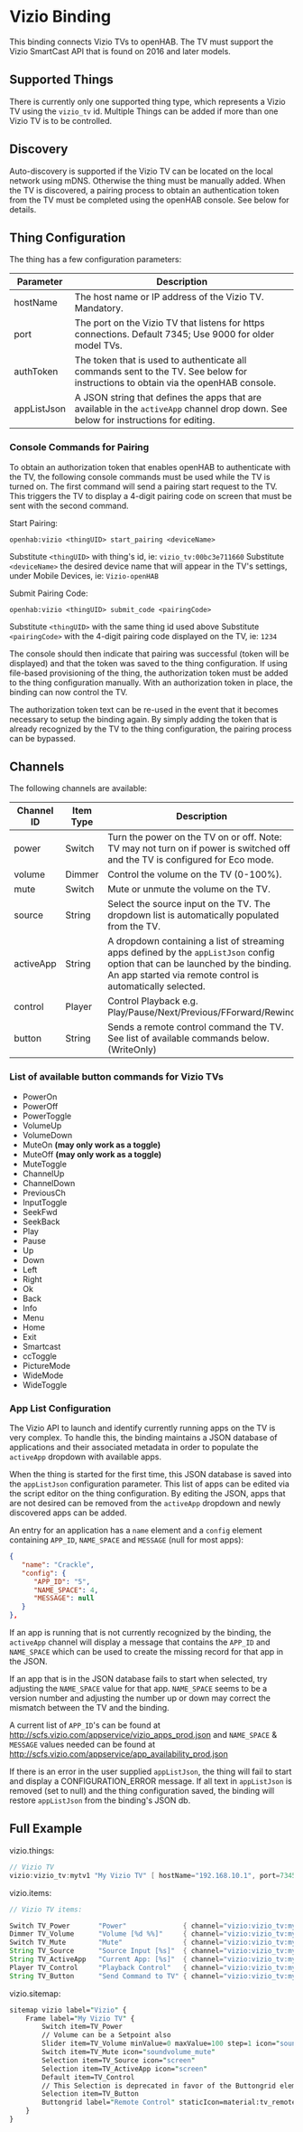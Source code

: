 # Vizio Binding

This binding connects Vizio TVs to openHAB.
The TV must support the Vizio SmartCast API that is found on 2016 and later models.

## Supported Things

There is currently only one supported thing type, which represents a Vizio TV using the `vizio_tv` id.
Multiple Things can be added if more than one Vizio TV is to be controlled.

## Discovery

Auto-discovery is supported if the Vizio TV can be located on the local network using mDNS.
Otherwise the thing must be manually added.
When the TV is discovered, a pairing process to obtain an authentication token from the TV must be completed using the openHAB console. See below for details.

## Thing Configuration

The thing has a few configuration parameters:

| Parameter   | Description                                                                                                                          |
|-------------|--------------------------------------------------------------------------------------------------------------------------------------|
| hostName    | The host name or IP address of the Vizio TV. Mandatory.                                                                              |
| port        | The port on the Vizio TV that listens for https connections. Default 7345; Use 9000 for older model TVs.                             |
| authToken   | The token that is used to authenticate all commands sent to the TV. See below for instructions to obtain via the openHAB console.    |
| appListJson | A JSON string that defines the apps that are available in the `activeApp` channel drop down. See below for instructions for editing. |

### Console Commands for Pairing

To obtain an authorization token that enables openHAB to authenticate with the TV, the following console commands must be used while the TV is turned on.
The first command will send a pairing start request to the TV. This triggers the TV to display a 4-digit pairing code on screen that must be sent with the second command.

Start Pairing:

```shell
openhab:vizio <thingUID> start_pairing <deviceName>
```

Substitute `<thingUID>` with thing's id, ie: `vizio_tv:00bc3e711660`
Substitute `<deviceName>` the desired device name that will appear in the TV's settings, under Mobile Devices, ie: `Vizio-openHAB`

Submit Pairing Code:

```shell
openhab:vizio <thingUID> submit_code <pairingCode>
```

Substitute `<thingUID>` with the same thing id used above
Substitute `<pairingCode>` with the 4-digit pairing code displayed on the TV, ie: `1234`

The console should then indicate that pairing was successful (token will be displayed) and that the token was saved to the thing configuration.
If using file-based provisioning of the thing, the authorization token must be added to the thing configuration manually.
With an authorization token in place, the binding can now control the TV.

The authorization token text can be re-used in the event that it becomes necessary to setup the binding again.
By simply adding the token that is already recognized by the TV to the thing configuration, the pairing process can be bypassed.

## Channels

The following channels are available:

| Channel ID  | Item Type | Description                                                                                                                                                                                 |
|-------------|-----------|---------------------------------------------------------------------------------------------------------------------------------------------------------------------------------------------|
| power       | Switch    | Turn the power on the TV on or off. Note: TV may not turn on if power is switched off and the TV is configured for Eco mode.                                                                |
| volume      | Dimmer    | Control the volume on the TV (0-100%).                                                                                                                                                      |
| mute        | Switch    | Mute or unmute the volume on the TV.                                                                                                                                                        |
| source      | String    | Select the source input on the TV. The dropdown list is automatically populated from the TV.                                                                                                |
| activeApp   | String    | A dropdown containing a list of streaming apps defined by the `appListJson` config option that can be launched by the binding. An app started via remote control is automatically selected. |
| control     | Player    | Control Playback e.g. Play/Pause/Next/Previous/FForward/Rewind                                                                                                                              |
| button      | String    | Sends a remote control command the TV. See list of available commands below. (WriteOnly)                                                                                                    |

### List of available button commands for Vizio TVs

- PowerOn
- PowerOff
- PowerToggle
- VolumeUp
- VolumeDown
- MuteOn **(may only work as a toggle)**
- MuteOff **(may only work as a toggle)**
- MuteToggle
- ChannelUp
- ChannelDown
- PreviousCh
- InputToggle
- SeekFwd
- SeekBack
- Play
- Pause
- Up
- Down
- Left
- Right
- Ok
- Back
- Info
- Menu
- Home
- Exit
- Smartcast
- ccToggle
- PictureMode
- WideMode
- WideToggle

### App List Configuration

The Vizio API to launch and identify currently running apps on the TV is very complex.
To handle this, the binding maintains a JSON database of applications and their associated metadata in order to populate the `activeApp` dropdown with available apps.

When the thing is started for the first time, this JSON database is saved into the `appListJson` configuration parameter.
This list of apps can be edited via the script editor on the thing configuration.
By editing the JSON, apps that are not desired can be removed from the `activeApp` dropdown and newly discovered apps can be added.

An entry for an application has a `name` element and a `config` element containing `APP_ID`, `NAME_SPACE` and `MESSAGE` (null for most apps):

```json
{
   "name": "Crackle",
   "config": {
      "APP_ID": "5",
      "NAME_SPACE": 4,
      "MESSAGE": null
   }
},

```

If an app is running that is not currently recognized by the binding, the `activeApp` channel will display a message that contains the `APP_ID` and `NAME_SPACE` which can be used to create the missing record for that app in the JSON.

If an app that is in the JSON database fails to start when selected, try adjusting the `NAME_SPACE` value for that app.
`NAME_SPACE` seems to be a version number and adjusting the number up or down may correct the mismatch between the TV and the binding.

A current list of `APP_ID`'s can be found at <http://scfs.vizio.com/appservice/vizio_apps_prod.json>
and `NAME_SPACE` &amp; `MESSAGE` values needed can be found at <http://scfs.vizio.com/appservice/app_availability_prod.json>

If there is an error in the user supplied `appListJson`, the thing will fail to start and display a CONFIGURATION_ERROR message.
If all text in `appListJson` is removed (set to null) and the thing configuration saved, the binding will restore `appListJson` from the binding's JSON db.

## Full Example

vizio.things:

```java
// Vizio TV
vizio:vizio_tv:mytv1 "My Vizio TV" [ hostName="192.168.10.1", port=7345, authToken="idspisp0pd" ]

```

vizio.items:

```java
// Vizio TV items:

Switch TV_Power       "Power"              { channel="vizio:vizio_tv:mytv1:power" }
Dimmer TV_Volume      "Volume [%d %%]"     { channel="vizio:vizio_tv:mytv1:volume" }
Switch TV_Mute        "Mute"               { channel="vizio:vizio_tv:mytv1:mute" }
String TV_Source      "Source Input [%s]"  { channel="vizio:vizio_tv:mytv1:source" }
String TV_ActiveApp   "Current App: [%s]"  { channel="vizio:vizio_tv:mytv1:activeApp" }
Player TV_Control     "Playback Control"   { channel="vizio:vizio_tv:mytv1:control" }
String TV_Button      "Send Command to TV" { channel="vizio:vizio_tv:mytv1:button" }

```

vizio.sitemap:

```perl
sitemap vizio label="Vizio" {
    Frame label="My Vizio TV" {
        Switch item=TV_Power
        // Volume can be a Setpoint also
        Slider item=TV_Volume minValue=0 maxValue=100 step=1 icon="soundvolume"
        Switch item=TV_Mute icon="soundvolume_mute"
        Selection item=TV_Source icon="screen"
        Selection item=TV_ActiveApp icon="screen"
        Default item=TV_Control
        // This Selection is deprecated in favor of the Buttongrid element below
        Selection item=TV_Button
        Buttongrid label="Remote Control" staticIcon=material:tv_remote item=TV_Button buttons=[1:1:POWER="PowerToggle"=switch-off, 1:2:Home="Home"=f7:house, 1:3:Menu="Menu", 1:4:Exit="Exit", 2:2:Up="Up"=f7:arrowtriangle_up, 4:2:Down="Down"=f7:arrowtriangle_down, 3:1:Left="Left"=f7:arrowtriangle_left, 3:3:Right="Right"=f7:arrowtriangle_right, 3:2:Ok="Ok", 2:4:VolumeUp="Volume +", 4:4:VolumeDown="Volume -", 3:4:MuteToggle="Mute"=soundvolume_mute, 5:1:Info="Info", 5:2:Back="Back", 5:3:Smartcast="Smartcast", 5:4:InputToggle="Input Toggle", 6:1:SeekBack="Reverse"=f7:backward, 6:2:Play="Play"=f7:play, 6:3:Pause="Pause"=f7:pause,  6:4:SeekFwd="Forward"=f7:forward, 7:1:ChannelUp="Channel +", 7:2:ChannelDown="Channel -", 7:3:PreviousCh="Previous Ch", 8:1:PictureMode="Picture Mode", 8:2:WideMode="Wide Mode", 8:3:WideToggle="Wide Toggle", 8:4:ccToggle="CC Toggle"]
    }
}

```
